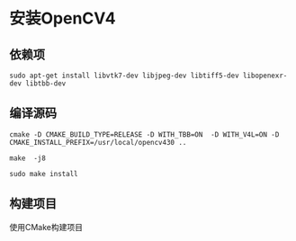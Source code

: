# 安装OpenCV4

## 依赖项

```shell
sudo apt-get install libvtk7-dev libjpeg-dev libtiff5-dev libopenexr-dev libtbb-dev
```

## 编译源码

```shell
cmake -D CMAKE_BUILD_TYPE=RELEASE -D WITH_TBB=ON  -D WITH_V4L=ON -D CMAKE_INSTALL_PREFIX=/usr/local/opencv430 ..  

make  -j8

sudo make install
```

## 构建项目

使用CMake构建项目